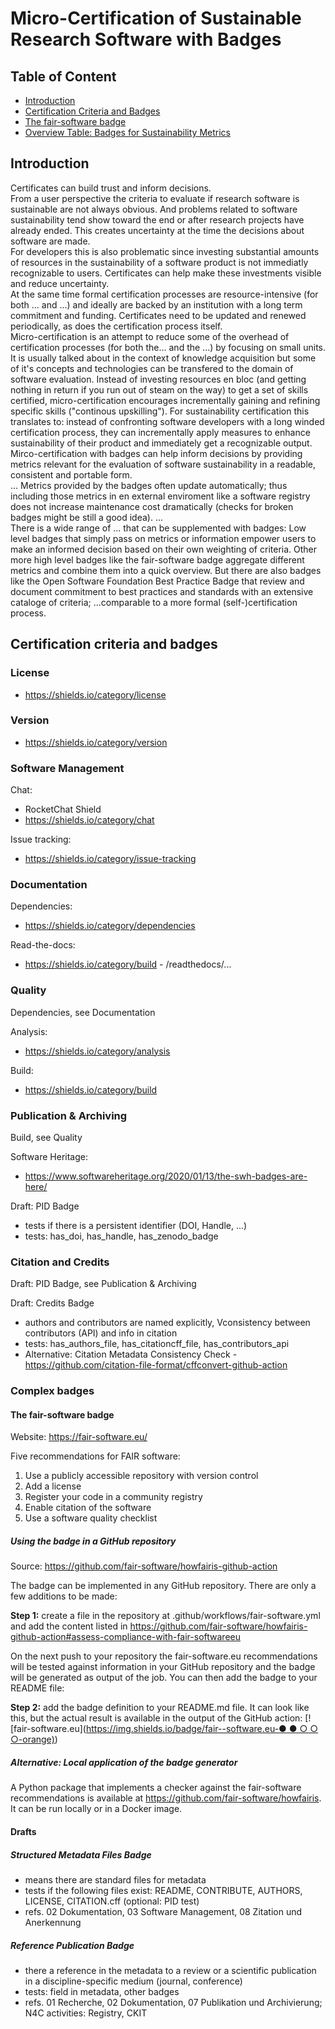 # Micro-Certification of Sustainable Research Software with Badges

## Table of Content
- [Introduction](#introduction)
- [Certification Criteria and Badges](#certification-criteria-and-badges)
- [The fair-software badge](#the-fair-software-badge)
- [Overview Table: Badges for Sustainability Metrics](table.html)

## Introduction
Certificates can build trust and inform decisions.    
From a user perspective the criteria to evaluate if research software is sustainable are not always obvious. And problems related to software sustainability tend show toward the end or after research projects have already ended. This creates uncertainty at the time the decisions about software are made.    
For developers this is also problematic since investing substantial amounts of resources in the sustainability of a software product is not immediatly recognizable to users. Certificates can help make these investments visible and reduce uncertainty.    
At the same time formal certification processes are resource-intensive (for both ... and ...) and ideally are backed by an institution with a long term commitment and funding. Certificates need to be updated and renewed periodically, as does the certification process itself.    
Micro-certification is an attempt to reduce some of the overhead of certification processes (for both the... and the ...) by focusing on small units. It is usually talked about in the context of knowledge acquisition but some of it's concepts and technologies can be transfered to the domain of software evaluation. Instead of investing resources en bloc (and getting nothing in return if you run out of steam on the way) to get a set of skills certified, micro-certification encourages incrementally gaining and refining specific skills ("continous upskilling"). For sustainability certification this translates to: instead of confronting software developers with a long winded certification process, they can incrementally apply measures to enhance sustainability of their product and immediately get a recognizable output.    
Mirco-certification with badges can help inform decisions by providing metrics relevant for the evaluation of software sustainability in a readable, consistent and portable form.    
...
Metrics provided by the badges often update automatically; thus including those metrics in en external enviroment like a software registry does not increase maintenance cost dramatically (checks for broken badges might be still a good idea).
...    
There is a wide range of ... that can be supplemented with badges: Low level badges that simply pass on metrics or information empower users to make an informed decision based on their own weighting of criteria. Other more high level badges like the fair-software badge aggregate different metrics and combine them into a quick overview. But there are also badges like the Open Software Foundation Best Practice Badge that review and document commitment to best practices and standards with an extensive cataloge of criteria; ...comparable to a more formal (self-)certification process.


## Certification criteria and badges

### License

- https://shields.io/category/license

### Version

- https://shields.io/category/version

### Software Management

Chat: 
- RocketChat Shield
- https://shields.io/category/chat

Issue tracking:
- https://shields.io/category/issue-tracking

### Documentation

Dependencies:
- https://shields.io/category/dependencies

Read-the-docs:
- https://shields.io/category/build - /readthedocs/...

### Quality

Dependencies, see Documentation

Analysis:
- https://shields.io/category/analysis

Build:
- https://shields.io/category/build

### Publication & Archiving

Build, see Quality

Software Heritage:
- https://www.softwareheritage.org/2020/01/13/the-swh-badges-are-here/

Draft: PID Badge
- tests if there is a persistent identifier (DOI, Handle, ...)
- tests: has_doi, has_handle, has_zenodo_badge


### Citation and Credits

Draft: PID Badge, see Publication & Archiving

Draft: Credits Badge
- authors and contributors are named explicitly, Vconsistency between contributors (API) and info in citation
- tests: has_authors_file, has_citationcff_file, has_contributors_api
- Alternative: Citation Metadata Consistency Check - https://github.com/citation-file-format/cffconvert-github-action

### Complex badges

#### The fair-software badge

Website: <https://fair-software.eu/> 

Five recommendations for FAIR software:

1. Use a publicly accessible repository with version control
2. Add a license
3. Register your code in a community registry
4. Enable citation of the software
5. Use a software quality checklist

##### Using the badge in a GitHub repository

Source: <https://github.com/fair-software/howfairis-github-action>

The badge can be implemented in any GitHub repository. There are only a few additions to be made:

**Step 1:** create a file in the repository at .github/workflows/fair-software.yml and add the content listed in <https://github.com/fair-software/howfairis-github-action#assess-compliance-with-fair-softwareeu>

On the next push to your repository the fair-software.eu recommendations will be tested against information in your GitHub repository and the badge will be generated as output of the job. You can then add the badge to your README file:

**Step 2:** add the badge definition to your README.md file. It can look like this, but the actual result is available in the output of the GitHub action: [![fair-software.eu]([https://img.shields.io/badge/fair--software.eu-● ● ○ ○ ○-orange)](https://img.shields.io/badge/fair--software.eu-%E2%97%8F%20%20%E2%97%8F%20%20%E2%97%8B%20%20%E2%97%8B%20%20%E2%97%8B-orange))

##### Alternative: Local application of the badge generator

A Python package that implements a checker against the fair-software recommendations is available at <https://github.com/fair-software/howfairis>. It can be run locally or in a Docker image.


#### Drafts

##### Structured Metadata Files Badge

- means there are standard files for metadata
- tests if the following files exist: README, CONTRIBUTE, AUTHORS, LICENSE, CITATION.cff (optional: PID test)
- refs. 02 Dokumentation, 03 Software Management, 08 Zitation und Anerkennung

##### Reference Publication Badge

- there a reference in the metadata to a review or a scientific publication in a discipline-specific medium (journal, conference)
- tests: field in metadata, other badges
- refs. 01 Recherche, 02 Dokumentation, 07 Publikation und Archivierung; N4C activities: Registry, CKIT

